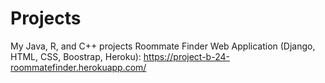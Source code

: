 # Projects
My Java, R, and C++ projects
Roommate Finder Web Application (Django, HTML, CSS, Boostrap, Heroku): https://project-b-24-roommatefinder.herokuapp.com/
